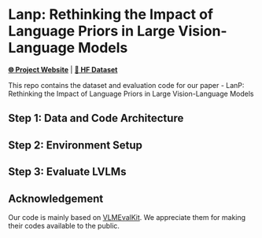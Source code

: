 # Lanp: Rethinking the Impact of Language Priors in Large Vision-Language Models

[**🌐 Project Website**](https://wu-zongyu.github.io/LanP/) |  [**🤗 HF Dataset**](https://huggingface.co/datasets/ZongyuWu/LanP)

<!-- [**📖 arXiv**]() | -->



This repo contains the dataset and evaluation code for our paper - LanP: Rethinking the Impact of Language Priors in Large Vision-Language Models


## Step 1: Data and Code Architecture


## Step 2: Environment Setup

## Step 3: Evaluate LVLMs

## Acknowledgement
Our code is mainly based on [VLMEvalKit](https://github.com/open-compass/VLMEvalKit). We appreciate them for making their codes available to the public.
